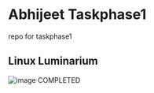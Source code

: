 # Abhijeet Taskphase1
repo for taskphase1
## Linux Luminarium
![image](https://github.com/user-attachments/assets/1b169cd3-8ac8-4d14-b526-23c70dfa360a)
COMPLETED
